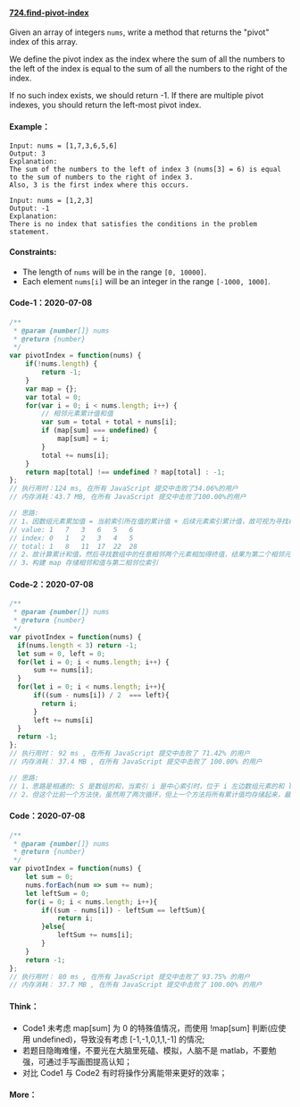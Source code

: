 #### [724.find-pivot-index](https://leetcode-cn.com/problems/find-pivot-index/)

Given an array of integers `nums`, write a method that returns the "pivot" index of this array.

We define the pivot index as the index where the sum of all the numbers to the left of the index is equal to the sum of all the numbers to the right of the index.

If no such index exists, we should return -1. If there are multiple pivot indexes, you should return the left-most pivot index.



#### Example：

```
Input: nums = [1,7,3,6,5,6]
Output: 3
Explanation:
The sum of the numbers to the left of index 3 (nums[3] = 6) is equal to the sum of numbers to the right of index 3.
Also, 3 is the first index where this occurs.

Input: nums = [1,2,3]
Output: -1
Explanation:
There is no index that satisfies the conditions in the problem statement.
```



#### **Constraints:**

- The length of `nums` will be in the range `[0, 10000]`.
- Each element `nums[i]` will be an integer in the range `[-1000, 1000]`.



#### Code-1：2020-07-08

```javascript
/**
 * @param {number[]} nums
 * @return {number}
 */
var pivotIndex = function(nums) {
    if(!nums.length) {
        return -1;
    }
    var map = {};
    var total = 0;
    for(var i = 0; i < nums.length; i++) {
        // 相邻元素累计值和值
        var sum = total + total + nums[i];
        if (map[sum] === undefined) {
            map[sum] = i;
        }
        total += nums[i];
    }
    return map[total] !== undefined ? map[total] : -1;
};
// 执行用时：124 ms, 在所有 JavaScript 提交中击败了34.06%的用户
// 内存消耗：43.7 MB, 在所有 JavaScript 提交中击败了100.00%的用户

// 思路: 
// 1、因数组元素累加值 = 当前索引所在值的累计值 + 后续元素索引累计值，故可视为寻找相邻元素累计值，如下表: 11 + 17 = 28
// value: 1   7   3   6   5   6
// index: 0   1   2   3   4   5
// total: 1   8   11  17  22  28
// 2、故计算累计和值，然后寻找数组中的任意相邻两个元素相加得终值，结果为第二个相邻元素的索引；
// 3、构建 map 存储相邻和值与第二相邻位索引
```



#### Code-2：2020-07-08

```javascript
/**
 * @param {number[]} nums
 * @return {number}
 */
var pivotIndex = function(nums) {
  if(nums.length < 3) return -1;
  let sum = 0, left = 0;
  for(let i = 0; i < nums.length; i++) {
      sum += nums[i];
  }
  for(let i = 0; i < nums.length; i++){
      if((sum - nums[i]) / 2  === left){
        return i;
      }
      left += nums[i]
  }
  return -1;
};
// 执行用时： 92 ms , 在所有 JavaScript 提交中击败了 71.42% 的用户 
// 内存消耗： 37.4 MB , 在所有 JavaScript 提交中击败了 100.00% 的用户

// 思路:
// 1、思路是相通的: S 是数组的和，当索引 i 是中心索引时，位于 i 左边数组元素的和 leftsum 满足 S - nums[i] - leftsum, 只需要判断当前索引 i 是否满足 leftsum==S-nums[i]-leftsum 并动态计算 leftsum 的值;
// 2、但这个比前一个方法快，虽然用了两次循环，但上一个方法将所有累计值均存储起来，最后一步才判断，而此方法则将计算和与判断操作分离，故一旦检索到结果就提前结束，所以更快；
```



#### Code：2020-07-08

```javascript
/**
 * @param {number[]} nums
 * @return {number}
 */
var pivotIndex = function(nums) {
    let sum = 0;
    nums.forEach(num => sum += num);
    let leftSum = 0;
    for(i = 0; i < nums.length; i++){
        if((sum - nums[i]) - leftSum == leftSum){
            return i;
        }else{
            leftSum += nums[i];
        }
    }
    return -1;
};
// 执行用时： 80 ms , 在所有 JavaScript 提交中击败了 93.75% 的用户 
// 内存消耗： 37.7 MB , 在所有 JavaScript 提交中击败了 100.00% 的用户
```



#### Think：

- Code1 未考虑 map[sum] 为 0 的特殊值情况，而使用 !map[sum] 判断(应使用 undefined)，导致没有考虑 [-1,-1,0,1,1,-1] 的情况;
- 若题目隐晦难懂，不要光在大脑里死磕、模拟，人脑不是 matlab，不要勉强，可通过手写画图提高认知；
- 对比 Code1 与 Code2 有时将操作分离能带来更好的效率；



#### More：

